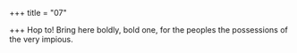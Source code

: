 +++
title = "07"

+++
Hop to! Bring here boldly, bold one, for the peoples
the possessions of the very impious.